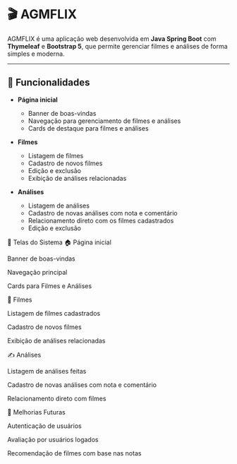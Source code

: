 # 🎬 AGMFLIX

AGMFLIX é uma aplicação web desenvolvida em **Java Spring Boot** com **Thymeleaf** e **Bootstrap 5**, que permite gerenciar filmes e análises de forma simples e moderna.

---

## 📌 Funcionalidades

- **Página inicial**
  - Banner de boas-vindas
  - Navegação para gerenciamento de filmes e análises
  - Cards de destaque para filmes e análises

- **Filmes**
  - Listagem de filmes
  - Cadastro de novos filmes
  - Edição e exclusão
  - Exibição de análises relacionadas

- **Análises**
  - Listagem de análises
  - Cadastro de novas análises com nota e comentário
  - Relacionamento direto com os filmes cadastrados
  - Edição e exclusão

📸 Telas do Sistema
🏠 Página inicial

Banner de boas-vindas

Navegação principal

Cards para Filmes e Análises

🎥 Filmes

Listagem de filmes cadastrados

Cadastro de novos filmes

Exibição de análises relacionadas

✍️ Análises

Listagem de análises feitas

Cadastro de novas análises com nota e comentário

Relacionamento direto com filmes

📌 Melhorias Futuras

Autenticação de usuários

Avaliação por usuários logados

Recomendação de filmes com base nas notas
